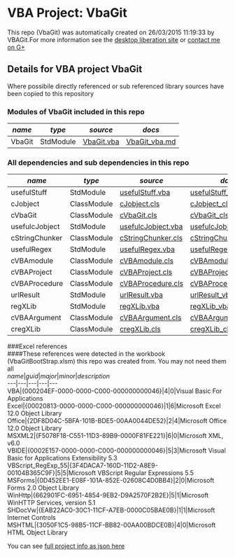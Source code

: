 # VBA Project: VbaGit
This repo (VbaGit) was automatically created on 26/03/2015 11:19:33 by VBAGit.For more information see the [desktop liberation site](http://ramblings.mcpher.com/Home/excelquirks/drivesdk/gettinggithubready "desktop liberation") or [contact me on G+](https://plus.google.com/+BruceMcpherson "Bruce McPherson - GDE")  
## Details for VBA project VbaGit
Where possibile directly referenced or sub referenced library sources have been copied to this repository  
### Modules of VbaGit included in this repo
*name*|*type*|*source*|*docs*  
---|---|---|---  
VbaGit|StdModule|[VbaGit.vba](scripts/VbaGit.vba "script source")|[VbaGit_vba.md](scripts/VbaGit_vba.md "script docs")  
  
### All dependencies and sub dependencies in this repo  
*name*|*type*|*source*|*docs*  
---|---|---|---  
usefulStuff|StdModule|[usefulStuff.vba](libraries/usefulStuff.vba "library source")|[usefulStuff_vba.md](libraries/usefulStuff_vba.md "library docs")  
cJobject|ClassModule|[cJobject.cls](libraries/cJobject.cls "library source")|[cJobject_cls.md](libraries/cJobject_cls.md "library docs")  
cVbaGit|ClassModule|[cVbaGit.cls](libraries/cVbaGit.cls "library source")|[cVbaGit_cls.md](libraries/cVbaGit_cls.md "library docs")  
usefulcJobject|StdModule|[usefulcJobject.vba](libraries/usefulcJobject.vba "library source")|[usefulcJobject_vba.md](libraries/usefulcJobject_vba.md "library docs")  
cStringChunker|ClassModule|[cStringChunker.cls](libraries/cStringChunker.cls "library source")|[cStringChunker_cls.md](libraries/cStringChunker_cls.md "library docs")  
usefulRegex|StdModule|[usefulRegex.vba](libraries/usefulRegex.vba "library source")|[usefulRegex_vba.md](libraries/usefulRegex_vba.md "library docs")  
cVBAmodule|ClassModule|[cVBAmodule.cls](libraries/cVBAmodule.cls "library source")|[cVBAmodule_cls.md](libraries/cVBAmodule_cls.md "library docs")  
cVBAProject|ClassModule|[cVBAProject.cls](libraries/cVBAProject.cls "library source")|[cVBAProject_cls.md](libraries/cVBAProject_cls.md "library docs")  
cVBAProcedure|ClassModule|[cVBAProcedure.cls](libraries/cVBAProcedure.cls "library source")|[cVBAProcedure_cls.md](libraries/cVBAProcedure_cls.md "library docs")  
urlResult|StdModule|[urlResult.vba](libraries/urlResult.vba "library source")|[urlResult_vba.md](libraries/urlResult_vba.md "library docs")  
regXLib|StdModule|[regXLib.vba](libraries/regXLib.vba "library source")|[regXLib_vba.md](libraries/regXLib_vba.md "library docs")  
cVBAArgument|ClassModule|[cVBAArgument.cls](libraries/cVBAArgument.cls "library source")|[cVBAArgument_cls.md](libraries/cVBAArgument_cls.md "library docs")  
cregXLib|ClassModule|[cregXLib.cls](libraries/cregXLib.cls "library source")|[cregXLib_cls.md](libraries/cregXLib_cls.md "library docs")  
  
###Excel references  
####These references were detected in the workbook (VbaGitBootStrap.xlsm) this repo was created from. You may not need them all  
*name*|*guid*|*major*|*minor*|*description*  
---|---|---|---|---  
VBA|{000204EF-0000-0000-C000-000000000046}|4|0|Visual Basic For Applications  
Excel|{00020813-0000-0000-C000-000000000046}|1|6|Microsoft Excel 12.0 Object Library  
Office|{2DF8D04C-5BFA-101B-BDE5-00AA0044DE52}|2|4|Microsoft Office 12.0 Object Library  
MSXML2|{F5078F18-C551-11D3-89B9-0000F81FE221}|6|0|Microsoft XML, v6.0  
VBIDE|{0002E157-0000-0000-C000-000000000046}|5|3|Microsoft Visual Basic for Applications Extensibility 5.3  
VBScript_RegExp_55|{3F4DACA7-160D-11D2-A8E9-00104B365C9F}|5|5|Microsoft VBScript Regular Expressions 5.5  
MSForms|{0D452EE1-E08F-101A-852E-02608C4D0BB4}|2|0|Microsoft Forms 2.0 Object Library  
WinHttp|{662901FC-6951-4854-9EB2-D9A2570F2B2E}|5|1|Microsoft WinHTTP Services, version 5.1  
SHDocVw|{EAB22AC0-30C1-11CF-A7EB-0000C05BAE0B}|1|1|Microsoft Internet Controls  
MSHTML|{3050F1C5-98B5-11CF-BB82-00AA00BDCE0B}|4|0|Microsoft HTML Object Library  
  
  
You can see [full project info as json here](info.json)
